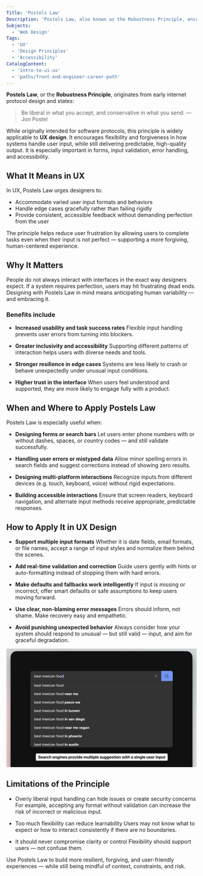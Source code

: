 ```yaml
---
Title: 'Postels Law'
Description: 'Postels Law, also known as the Robustness Principle, encourages systems to accept input flexibly while remaining strict in their output — a principle that applies to UX and interface design for resilience and accessibility.'
Subjects:
  - 'Web Design'
Tags:
  - 'UX'
  - 'Design Principles'
  - 'Accessibility'
CatalogContent:
  - 'intro-to-ui-ux'
  - 'paths/front-end-engineer-career-path'
---
```


**Postels Law**, or the **Robustness Principle**, originates from early internet protocol design and states:

> Be liberal in what you accept, and conservative in what you send. — Jon Postel

While originally intended for software protocols, this principle is widely applicable to **UX design**. It encourages flexibility and forgiveness in how systems handle user input, while still delivering predictable, high-quality output. It is especially important in forms, input validation, error handling, and accessibility.

## What It Means in UX

In UX, Postels Law urges designers to:

- Accommodate varied user input formats and behaviors
- Handle edge cases gracefully rather than failing rigidly
- Provide consistent, accessible feedback without demanding perfection from the user

The principle helps reduce user frustration by allowing users to complete tasks even when their input is not perfect — supporting a more forgiving, human-centered experience.

## Why It Matters

People do not always interact with interfaces in the exact way designers expect. If a system requires perfection, users may hit frustrating dead ends. Designing with Postels Law in mind means anticipating human variability — and embracing it.

### Benefits include

- **Increased usability and task success rates**
  Flexible input handling prevents user errors from turning into blockers.

- **Greater inclusivity and accessibility**
  Supporting different patterns of interaction helps users with diverse needs and tools.

- **Stronger resilience in edge cases**
  Systems are less likely to crash or behave unexpectedly under unusual input conditions.

- **Higher trust in the interface**
  When users feel understood and supported, they are more likely to engage fully with a product.

## When and Where to Apply Postels Law

Postels Law is especially useful when:

- **Designing forms or search bars**
  Let users enter phone numbers with or without dashes, spaces, or country codes — and still validate successfully.

- **Handling user errors or mistyped data**
  Allow minor spelling errors in search fields and suggest corrections instead of showing zero results.

- **Designing multi-platform interactions**
  Recognize inputs from different devices (e.g. touch, keyboard, voice) without rigid expectations.

- **Building accessible interactions**
  Ensure that screen readers, keyboard navigation, and alternate input methods receive appropriate, predictable responses.

## How to Apply It in UX Design

- **Support multiple input formats**
  Whether it is date fields, email formats, or file names, accept a range of input styles and normalize them behind the scenes.

- **Add real-time validation and correction**
  Guide users gently with hints or auto-formatting instead of stopping them with hard errors.

- **Make defaults and fallbacks work intelligently**
  If input is missing or incorrect, offer smart defaults or safe assumptions to keep users moving forward.

- **Use clear, non-blaming error messages**
  Errors should inform, not shame. Make recovery easy and empathetic.

- **Avoid punishing unexpected behavior**
  Always consider how your system should respond to unusual — but still valid — input, and aim for graceful degradation.

![Diagram showing flexible input formats converging into a standardized system output](https://raw.githubusercontent.com/Codecademy/docs/main/media/postels-law-input-flexibility.png)

## Limitations of the Principle

- Overly liberal input handling can hide issues or create security concerns
  For example, accepting any format without validation can increase the risk of incorrect or malicious input.

- Too much flexibility can reduce learnability
  Users may not know what to expect or how to interact consistently if there are no boundaries.

- It should never compromise clarity or control
  Flexibility should support users — not confuse them.

Use Postels Law to build more resilient, forgiving, and user-friendly experiences — while still being mindful of context, constraints, and risk.
